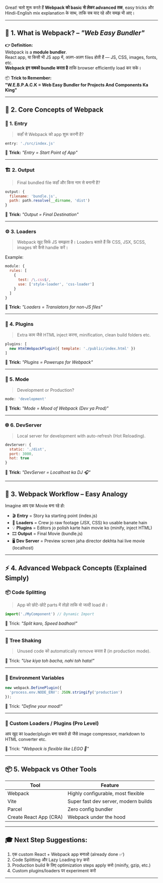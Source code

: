 Great! चलो शुरू करते हैं **Webpack को basic से लेकर advanced तक**, easy tricks और Hindi-English mix explanation के साथ, ताकि सब याद रहे और समझ भी आए।

---

## 🔰 **1. What is Webpack?** – _"Web Easy Bundler"_

**👉 Definition:**  
Webpack is a **module bundler**.  
React app, या किसी भी JS app में, अलग-अलग files होती हैं — JS, CSS, images, fonts, etc.  
**Webpack इन सबको bundle करता है** ताकि browser efficiently load कर सके।

📦 **Trick to Remember:**  
**"W.E.B.P.A.C.K = Web Easy Bundler for Projects And Components Ka King"**

---

## 🧩 **2. Core Concepts of Webpack**

### 🧱 1. **Entry**
> कहाँ से Webpack को app शुरू करनी है?

```js
entry: './src/index.js'
```

🧠 **Trick:** _"Entry = Start Point of App"_

---

### 🏗️ 2. **Output**
> Final bundled file कहाँ और किस नाम से बनानी है?

```js
output: {
  filename: 'bundle.js',
  path: path.resolve(__dirname, 'dist')
}
```

🧠 **Trick:** _"Output = Final Destination"_

---

### ⚙️ 3. **Loaders**
> Webpack खुद सिर्फ JS समझता है। Loaders बताते हैं कि CSS, JSX, SCSS, images को कैसे handle करें।

Example:

```js
module: {
  rules: [
    {
      test: /\.css$/,
      use: ['style-loader', 'css-loader']
    }
  ]
}
```

🧠 **Trick:** _"Loaders = Translators for non-JS files"_

---

### 🧪 4. **Plugins**
> Extra काम जैसे HTML inject करना, minification, clean build folders etc.

```js
plugins: [
  new HtmlWebpackPlugin({ template: './public/index.html' })
]
```

🧠 **Trick:** _"Plugins = Powerups for Webpack"_

---

### 🚀 5. **Mode**
> Development or Production?

```js
mode: 'development'
```

🧠 **Trick:** _"Mode = Mood of Webpack (Dev ya Prod)"_

---

### 🌐 6. **DevServer**
> Local server for development with auto-refresh (Hot Reloading).

```js
devServer: {
  static: './dist',
  port: 3000,
  hot: true
}
```

🧠 **Trick:** _"DevServer = Localhost ka DJ 🎧"_

---

## 🧠 **3. Webpack Workflow – Easy Analogy**

Imagine आप एक Movie बना रहे हो:

- 🎬 **Entry** = Story ka starting point (index.js)
- 🧰 **Loaders** = Crew jo raw footage (JSX, CSS) ko usable banate hain
- 💡 **Plugins** = Editors jo polish karte hain movie ko (minify, inject HTML)
- 🎞️ **Output** = Final Movie (bundle.js)
- 🖥️ **Dev Server** = Preview screen jaha director dekhta hai live movie (localhost)

---

## ⚡ **4. Advanced Webpack Concepts (Explained Simply)**

### 📦 **Code Splitting**

> App को छोटे-छोटे parts में तोड़ो ताकि वो जल्दी load हो।

```js
import('./MyComponent') // Dynamic Import
```

🧠 Trick: _"Split karo, Speed badhao!"_

---

### 🧠 **Tree Shaking**

> Unused code को automatically remove करता है (in production mode).

🧠 Trick: _"Use kiya toh bacha, nahi toh hata!"_

---

### 🔐 **Environment Variables**

```js
new webpack.DefinePlugin({
  'process.env.NODE_ENV': JSON.stringify('production')
});
```

🧠 Trick: _"Define your mood!"_

---

### 🧩 **Custom Loaders / Plugins (Pro Level)**

आप खुद का loader/plugin बना सकते हो जैसे image compressor, markdown to HTML converter etc.

🧠 Trick: _"Webpack is flexible like LEGO 🧱"_

---

## 📦 **5. Webpack vs Other Tools**

| Tool          | Feature                                |
|---------------|----------------------------------------|
| Webpack       | Highly configurable, most flexible     |
| Vite          | Super fast dev server, modern builds   |
| Parcel        | Zero config bundler                    |
| Create React App (CRA) | Webpack under the hood         |

---

## 🎓 **Next Step Suggestions:**

1. एक custom React + Webpack app बनाओ (already done ✅)
2. Code Splitting और Lazy Loading try करो
3. Production build के लिए optimization steps apply करो (minify, gzip, etc.)
4. Custom plugins/loaders पर experiment करो

---
